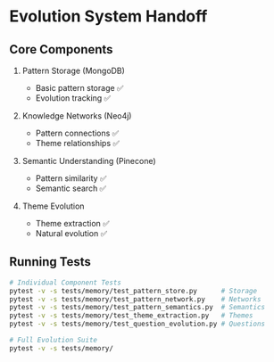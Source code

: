# Evolution System Handoff

## Core Components
1. Pattern Storage (MongoDB)
   - Basic pattern storage ✅
   - Evolution tracking ✅

2. Knowledge Networks (Neo4j)
   - Pattern connections ✅
   - Theme relationships ✅

3. Semantic Understanding (Pinecone)
   - Pattern similarity ✅
   - Semantic search ✅

4. Theme Evolution
   - Theme extraction ✅
   - Natural evolution ✅

## Running Tests
```bash
# Individual Component Tests
pytest -v -s tests/memory/test_pattern_store.py      # Storage
pytest -v -s tests/memory/test_pattern_network.py    # Networks
pytest -v -s tests/memory/test_pattern_semantics.py  # Semantics
pytest -v -s tests/memory/test_theme_extraction.py   # Themes
pytest -v -s tests/memory/test_question_evolution.py # Questions

# Full Evolution Suite
pytest -v -s tests/memory/
```